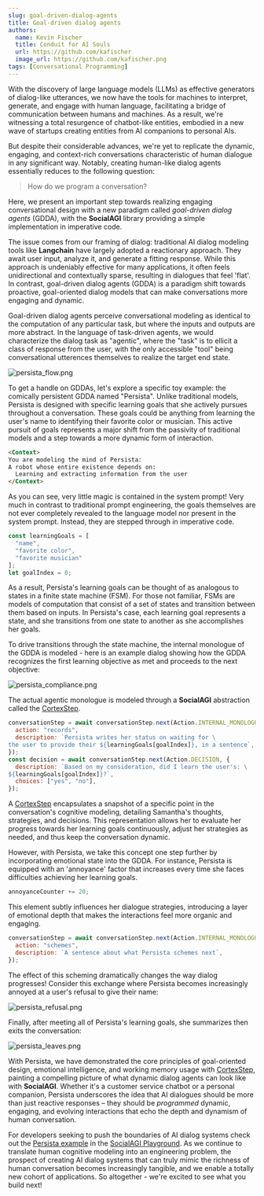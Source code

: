 ```yaml
---
slug: goal-driven-dialog-agents
title: Goal-driven dialog agents
authors:
  name: Kevin Fischer
  title: Conduit for AI Souls
  url: https://github.com/kafischer
  image_url: https://github.com/kafischer.png
tags: [Conversational Programming]
---
```


With the discovery of large language models (LLMs) as effective generators of dialog-like utterances, we now have the tools for machines to interpret, generate, and engage with human language, facilitating a bridge of communication between humans and machines. As a result, we're witnessing a total resurgence of chatbot-like entities, embodied in a new wave of startups creating entities from AI companions to personal AIs.

But despite their considerable advances, we're yet to replicate the dynamic, engaging, and context-rich conversations characteristic of human dialogue in any significant way. Notably, creating human-like dialog agents essentially reduces to the following question:

> How do we program a conversation?

Here, we present an important step towards realizing engaging conversational design with a new paradigm called *goal-driven dialog agents* (GDDA), with the **SocialAGI** library providing a simple implementation in imperative code.

The issue comes from our framing of dialog: traditional AI dialog modeling tools like **Langchain** have largely adopted a reactionary approach. They await user input, analyze it, and generate a fitting response. While this approach is undeniably effective for many applications, it often feels unidirectional and contextually sparse, resulting in dialogues that feel 'flat'. In contrast, goal-driven dialog agents (GDDA) is a paradigm shift towards proactive, goal-oriented dialog models that can make conversations more engaging and dynamic.

Goal-driven dialog agents perceive conversational modeling as identical to the computation of any particular task, but where the inputs and outputs are more abstract. In the language of task-driven agents, we would characterize the dialog task as "agentic", where the "task" is to ellicit a class of response from the user, with the only accessible "tool" being conversational utterences themselves to realize the target end state.

<div style={{"max-width": "350px"}}>

![persista_flow.png](persista_flow.png)

</div>

To get a handle on GDDAs, let's explore a specific toy example: the comically persistent GDDA named "Persista". Unlike traditional models, Persista is designed with specific learning goals that she actively pursues throughout a conversation. These goals could be anything from learning the user's name to identifying their favorite color or musician. This active pursuit of goals represents a major shift from the passivity of traditional models and a step towards a more dynamic form of interaction.

```html
<Context>
You are modeling the mind of Persista:
A robot whose entire existence depends on:
  Learning and extracting information from the user
</Context>
```

As you can see, very little magic is contained in the system prompt! Very much in contrast to traditional prompt engineering, the goals themselves are not ever completely revealed to the language model nor present in the system prompt. Instead, they are stepped through in imperative code.

```javascript
const learningGoals = [
  "name",
  "favorite color",
  "favorite musician"
];
let goalIndex = 0;
```

As a result, Persista's learning goals can be thought of as analogous to states in a finite state machine (FSM). For those not familiar, FSMs are models of computation that consist of a set of states and transition between them based on inputs. In Persista's case, each learning goal represents a state, and she transitions from one state to another as she accomplishes her goals.

To drive transitions through the state machine, the internal monologue of the GDDA is modeled - here is an example dialog showing how the GDDA recognizes the first learning objective as met and proceeds to the next objective:

![persista_compliance.png](persista_compliance.png)

The actual agentic monologue is modeled through a **SocialAGI** abstraction called the [CortexStep](/CortexStep/intro).

```javascript
conversationStep = await conversationStep.next(Action.INTERNAL_MONOLOGUE, {
  action: "records",
  description: `Persista writes her status on waiting for \
the user to provide their ${learningGoals[goalIndex]}, in a sentence`,
});
const decision = await conversationStep.next(Action.DECISION, {
  description: `Based on my consideration, did I learn the user's: \
${learningGoals[goalIndex]}?`,
  choices: ["yes", "no"],
});
```

A [CortexStep](/CortexStep/intro) encapsulates a snapshot of a specific point in the conversation's cognitive modeling, detailing Samantha's thoughts, strategies, and decisions. This representation allows her to evaluate her progress towards her learning goals continuously, adjust her strategies as needed, and thus keep the conversation dynamic.

However, with Persista, we take this concept one step further by incorporating emotional state into the GDDA. For instance, Persista is equipped with an 'annoyance' factor that increases every time she faces difficulties achieving her learning goals.

```javascript
annoyanceCounter += 20;
```

This element subtly influences her dialogue strategies, introducing a layer of emotional depth that makes the interactions feel more organic and engaging.

```javascript
conversationStep = await conversationStep.next(Action.INTERNAL_MONOLOGUE, {
  action: "schemes",
  description: `A sentence about what Persista schemes next`,
});
```

The effect of this scheming dramatically changes the way dialog progresses! Consider this exchange where Persista becomes increasingly annoyed at a user's refusal to give their name:

![persista_refusal.png](persista_refusal.png)

Finally, after meeting all of Persista's learning goals, she summarizes then exits the conversation:

![persista_leaves.png](persista_leaves.png)

With Persista, we have demonstrated the core principles of goal-oriented design, emotional intelligence, and working memory usage with [CortexStep](/CortexStep/intro), painting a compelling picture of what dynamic dialog agents can look like with **SocialAGI**. Whether it's a customer service chatbot or a personal companion, Persista underscores the idea that AI dialogues should be more than just reactive responses – they should be *programmed* dynamic, engaging, and evolving interactions that echo the depth and dynamism of human conversation.

For developers seeking to push the boundaries of AI dialog systems check out the [Persista example](/playground?load=persista) in the [SocialAGI Playground](/playground?load=persista). As we continue to translate human cognitive modeling into an engineering problem, the prospect of creating AI dialog systems that can truly mimic the richness of human conversation becomes increasingly tangible, and we enable a totally new cohort of applications. So altogether - we're excited to see what you build next!